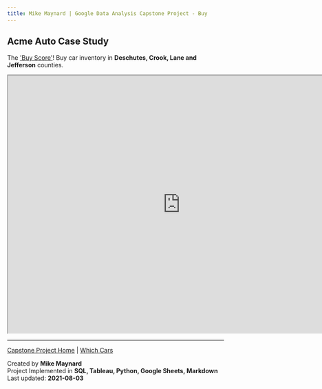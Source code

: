 ```yaml
---
title: Mike Maynard | Google Data Analysis Capstone Project - Buy 
---
```

## Acme Auto Case Study

The ['Buy Score'](../metrics/buy_score.html)!  Buy car inventory in **Deschutes, Crook, Lane and Jefferson** counties.

<IFRAME SRC="https://public.tableau.com/views/capstone_16278859884250/Buy_1?:language=en-US&:display_count=n&:origin=viz_share_link" WIDTH=800 HEIGHT=600></IFRAME>


---
[Capstone Project Home](/capstone/) | [Which Cars](visuals/cars.html)

Created by **Mike Maynard**<BR>
Project Implemented in **SQL, Tableau, Python, Google Sheets, Markdown**<BR>
Last updated:  **2021-08-03**
